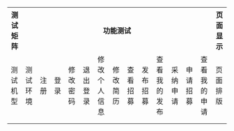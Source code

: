 <table>
  <tr>
    <th><span style="font-weight:bold">测试矩阵</span></th>
    <th colspan="13"><span style="font-weight:bold">功能测试</span></th>
    <th><span style="font-weight:bold">页面显示</span></th>
  </tr>
  <tr>
    <td>测试机型</td>
    <td>测试环境</td>
    <td>注册</td>
    <td>登录</td>
    <td>修改密码</td>
    <td>退出登录</td>
    <td>修改个人信息</td>
    <td>修改简历</td>
    <td>查看招募</td>
    <td>发布招募</td>
    <td>查看我的发布</td>
    <td>采纳申请</td>
    <td>申请招募</td>
    <td>查看我的申请</td>
    <td>页面排版</td>
  </tr>
  <tr>
    <td></td>
    <td></td>
    <td></td>
    <td></td>
    <td></td>
    <td></td>
    <td></td>
    <td></td>
    <td></td>
    <td></td>
    <td></td>
    <td></td>
    <td></td>
    <td></td>
    <td></td>
  </tr>
  <tr>
    <td></td>
    <td></td>
    <td></td>
    <td></td>
    <td></td>
    <td></td>
    <td></td>
    <td></td>
    <td></td>
    <td></td>
    <td></td>
    <td></td>
    <td></td>
    <td></td>
    <td></td>
  </tr>
</table>

